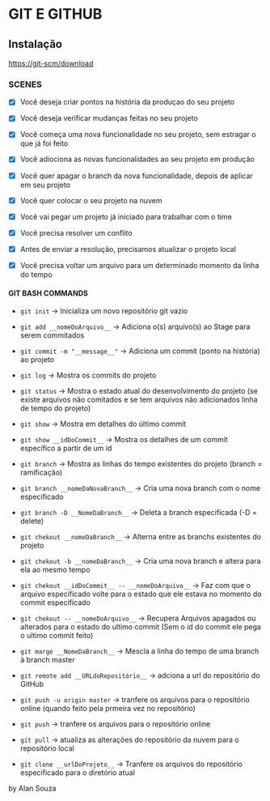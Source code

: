 # GIT E GITHUB

## Instalação

<https://git-scm/download>

### SCENES

- [x] Você deseja criar pontos na história da produçao do seu projeto
- [x] Vocẽ deseja verificar mudanças feitas no seu projeto

- [x] Você começa uma nova funcionalidade no seu projeto, sem estragar o que já foi feito
- [x] Você adiociona as novas funcionalidades ao seu projeto em produção
- [x] Você quer apagar o branch da nova funcionalidade, depois de aplicar em seu projeto

- [x] Você quer colocar o seu projeto na nuvem

- [x] Você vai pegar um projeto já iniciado para trabalhar com o time
- [x] Você precisa resolver um conflito
- [x] Antes de enviar a resolução, precisamos atualizar o projeto local

- [x] Você precisa voltar um arquivo para um determinado momento da linha do tempo

#### GIT BASH COMMANDS

- `git init` -> Inicializa um novo repositório git vazio
- `git add __nomeDoArquivo__` -> Adiciona o(s) arquivo(s) ao Stage para serem commitados
- `git commit -m "__message__"` -> Adiciona um commit (ponto na história) ao projeto

- `git log` -> Mostra os commits do projeto
- `git status` -> Mostra o estado atual do desenvolvimento do projeto (se existe arquivos não comitados e se tem arquivos não adicionados  linha de tempo do projeto)
- `git show` -> Mostra em detalhes do último commit
- `git show __idDoCommit__` -> Mostra os detalhes de um commit específico a partir de um id

- `git branch` -> Mostra as linhas do tempo existentes do projeto (branch = ramificação)
- `git branch __nomeDaNovaBranch__` -> Cria uma nova branch com o nome especificado
- `git branch -D __NomeDaBranch__` -> Deleta a branch especificada (-D = delete)
- `git chekout __nomeDaBranch__` -> Alterna entre as branchs existentes do projeto
- `git chekout -b __nomeDaBranch__` -> Cria uma nova branch e altera para ela ao mesmo tempo
- `git chekout __idDoCommit__ -- __nomeDoArquivo__` -> Faz com que o arquivo especificado volte para o estado que ele estava no momento do commit especificado
- `git chekout -- __nomeDoArquivo__` -> Recupera Arquivos apagados ou alterados para o estado do ultimo commit (Sem o id do commit ele pega o ultimo commit feito)
- `git marge __NomeDaBranch__` -> Mescla a linha do tempo de uma branch à branch master

- `git remote add __URLdoRepositório__` -> adciona a url do repositório do GitHub
- `git push -u origin master` -> tranfere os arquivos para o repositório online (quando feito pela prmeira vez no repositório)
- `git push` -> tranfere os arquivos para o repositório online
- `git pull` -> atualiza as alterações do repositório da nuvem para o repositório local

- `git clone __urlDoProjeto__` -> Tranfere os arquivos do repositório especificado para o diretório atual

by Alan Souza
